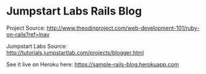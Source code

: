 # Jumpstart Labs Rails Blog

Project Source: http://www.theodinproject.com/web-development-101/ruby-on-rails?ref=lnav

Jumpstart Labs Source: http://tutorials.jumpstartlab.com/projects/blogger.html

See it live on Heroku here: https://sample-rails-blog.herokuapp.com